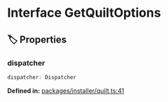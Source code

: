 # Interface GetQuiltOptions

## 🏷️ Properties

### dispatcher <Badge type="info" text="optional" />

```ts
dispatcher: Dispatcher
```
<p style="font-size: 14px; color: var(--vp-c-text-2)">
<strong>Defined in:</strong> <a href="https://github.com/voxelum/minecraft-launcher-core-node/blob/master/packages/installer/quilt.ts#L41" target="_blank" rel="noreferrer">packages/installer/quilt.ts:41</a>
</p>


